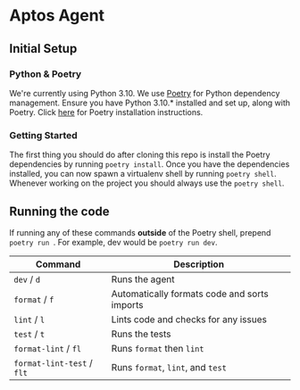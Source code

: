 # Aptos Agent

## Initial Setup

### Python & Poetry

We're currently using Python 3.10.
We use [Poetry](https://python-poetry.org/docs/) for Python dependency management.
Ensure you have Python 3.10.\* installed and set up, along with Poetry.
Click [here](https://python-poetry.org/docs/#installation) for Poetry installation instructions.

### Getting Started

The first thing you should do after cloning this repo is install the Poetry dependencies by running `poetry install`.
Once you have the dependencies installed, you can now spawn a virtualenv shell by running `poetry shell`.
Whenever working on the project you should always use the `poetry shell`.

## Running the code

If running any of these commands **outside** of the Poetry shell, prepend `poetry run `. For example, dev would be `poetry run dev`.

| Command                    | Description                                  |
| -------------------------- | -------------------------------------------- |
| `dev` / `d`                | Runs the agent                               |
| `format` / `f`             | Automatically formats code and sorts imports |
| `lint` / `l`               | Lints code and checks for any issues         |
| `test` / `t`               | Runs the tests                               |
| `format-lint` / `fl`       | Runs `format` then `lint`                    |
| `format-lint-test` / `flt` | Runs `format`, `lint`, and `test`            |

